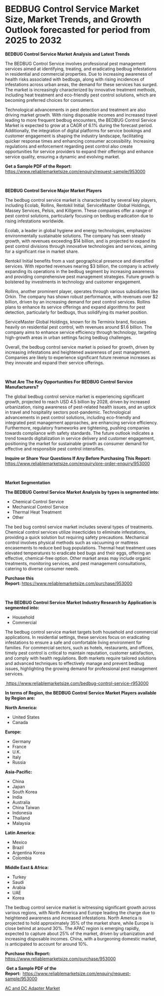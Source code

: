 <p><h1>BEDBUG Control Service Market Size, Market Trends, and Growth Outlook forecasted for period from 2025 to 2032</h1></p><p><strong>BEDBUG Control Service Market Analysis and Latest Trends</strong></p>
<p><p>The BEDBUG Control Service involves professional pest management services aimed at identifying, treating, and eradicating bedbug infestations in residential and commercial properties. Due to increasing awareness of health risks associated with bedbugs, along with rising incidences of infestations across urban areas, the demand for these services has surged. The market is increasingly characterized by innovative treatment methods, including heat treatment and eco-friendly pest control solutions, which are becoming preferred choices for consumers.</p><p>Technological advancements in pest detection and treatment are also driving market growth. With rising disposable incomes and increased travel leading to more frequent bedbug encounters, the BEDBUG Control Service Market is expected to grow at a CAGR of 6.1% during the forecast period. Additionally, the integration of digital platforms for service bookings and customer engagement is shaping the industry landscape, facilitating quicker response times and enhancing consumer accessibility. Increasing regulations and enforcement regarding pest control also create opportunities for service providers to expand their offerings and enhance service quality, ensuring a dynamic and evolving market.</p></p>
<p><strong>Get a Sample PDF of the Report:&nbsp;</strong> <a href="https://www.reliablemarketsize.com/enquiry/request-sample/953000?utm_campaign=2747&utm_medium=2&utm_source=Github&utm_content=ia&utm_term=07032025&utm_id=bedbug-control-service">https://www.reliablemarketsize.com/enquiry/request-sample/953000</a></p>
<p>&nbsp;</p>
<p><strong>BEDBUG Control Service Major Market Players</strong></p>
<p><p>The bedbug control service market is characterized by several key players, including Ecolab, Rollins, Rentokil Initial, ServiceMaster Global Holdings, Massey Services, Pelsis, and Killgerm. These companies offer a range of pest control solutions, particularly focusing on bedbug eradication due to rising infestations worldwide.</p><p>Ecolab, a leader in global hygiene and energy technologies, emphasizes environmentally sustainable solutions. The company has seen steady growth, with revenues exceeding $14 billion, and is projected to expand its pest control divisions through innovative technologies and services, aiming for a significant rise in market share.</p><p>Rentokil Initial benefits from a vast geographical presence and diversified services. With reported revenues nearing $3 billion, the company is actively expanding its operations in the bedbug segment by increasing awareness and providing comprehensive pest management strategies. Future growth is bolstered by investments in technology and customer engagement.</p><p>Rollins, another prominent player, operates through various subsidiaries like Orkin. The company has shown robust performance, with revenues over $2 billion, driven by an increasing demand for pest control services. Rollins plans to enhance its service offerings and expand algorithms for pest detection, particularly for bedbugs, thus solidifying its market position.</p><p>ServiceMaster Global Holdings, known for its Terminix brand, focuses heavily on residential pest control, with revenues around $1.6 billion. The company aims to enhance service efficiency through technology, targeting high-growth areas in urban settings facing bedbug challenges.</p><p>Overall, the bedbug control service market is poised for growth, driven by increasing infestations and heightened awareness of pest management. Companies are likely to experience significant future revenue increases as they innovate and expand their service offerings.</p></p>
<p>&nbsp;</p>
<p><strong>What Are The Key Opportunities For BEDBUG Control Service Manufacturers?</strong></p>
<p><p>The global bedbug control service market is experiencing significant growth, projected to reach USD 4.5 billion by 2028, driven by increased urbanization, rising awareness of pest-related health issues, and an uptick in travel and hospitality sectors post-pandemic. Technological advancements in pest control solutions, including eco-friendly and integrated pest management approaches, are enhancing service efficiency. Furthermore, regulatory frameworks are tightening, pushing companies towards compliance with safety standards. The future outlook indicates a trend towards digitalization in service delivery and customer engagement, positioning the market for sustainable growth as consumer demand for effective and responsible pest control intensifies.</p></p>
<p><strong>Inquire or Share Your Questions If Any Before Purchasing This Report:</strong> <a href="https://www.reliablemarketsize.com/enquiry/pre-order-enquiry/953000?utm_campaign=2747&utm_medium=2&utm_source=Github&utm_content=ia&utm_term=07032025&utm_id=bedbug-control-service">https://www.reliablemarketsize.com/enquiry/pre-order-enquiry/953000</a></p>
<p>&nbsp;</p>
<p><strong>Market Segmentation</strong></p>
<p><strong>The BEDBUG Control Service Market Analysis by types is segmented into:</strong></p>
<p><ul><li>Chemical Control Service</li><li>Mechanical Control Service</li><li>Thermal Heat Treatment</li><li>Other</li></ul></p>
<p><p>The bed bug control service market includes several types of treatments. Chemical control services utilize insecticides to eliminate infestations, providing a quick solution but requiring safety precautions. Mechanical control involves physical methods such as vacuuming or mattress encasements to reduce bed bug populations. Thermal heat treatment uses elevated temperatures to eradicate bed bugs and their eggs, offering an effective, chemical-free option. Other market areas may include organic treatments, monitoring services, and pest management consultations, catering to diverse consumer needs.</p></p>
<p><strong>Purchase this Report:&nbsp;</strong><a href="https://www.reliablemarketsize.com/purchase/953000?utm_campaign=2747&utm_medium=2&utm_source=Github&utm_content=ia&utm_term=07032025&utm_id=bedbug-control-service">https://www.reliablemarketsize.com/purchase/953000</a></p>
<p>&nbsp;</p>
<p><strong>The BEDBUG Control Service Market Industry Research by Application is segmented into:</strong></p>
<p><ul><li>Household</li><li>Commercial</li></ul></p>
<p><p>The bedbug control service market targets both household and commercial applications. In residential settings, these services focus on eradicating infestations to ensure a safe and comfortable living environment for families. For commercial sectors, such as hotels, restaurants, and offices, timely pest control is critical to maintain reputation, customer satisfaction, and comply with health regulations. Both markets require tailored solutions and advanced techniques to effectively manage and prevent bedbug issues, highlighting the growing demand for professional pest management services.</p></p>
<p><a href="https://www.reliablemarketsize.com/bedbug-control-service-r953000?utm_campaign=2747&utm_medium=2&utm_source=Github&utm_content=ia&utm_term=07032025&utm_id=bedbug-control-service">&nbsp;https://www.reliablemarketsize.com/bedbug-control-service-r953000</a></p>
<p><strong>In terms of Region, the BEDBUG Control Service Market Players available by Region are:</strong></p>
<p>
    <p> <strong> North America: </strong>
        <ul>
            <li>United States</li>
            <li>Canada</li>
        </ul>
        </p> 
    <p> <strong> Europe: </strong>
        <ul>
            <li>Germany</li>
            <li>France</li>
            <li>U.K.</li>
            <li>Italy</li>
            <li>Russia</li>
        </ul>
        </p> 
    <p> <strong> Asia-Pacific: </strong>
        <ul>
            <li>China</li>
            <li>Japan</li>
            <li>South Korea</li>
            <li>India</li>
            <li>Australia</li>
            <li>China Taiwan</li>
            <li>Indonesia</li>
            <li>Thailand</li>
            <li>Malaysia</li>
        </ul>
        </p> 
    <p> <strong> Latin America: </strong>
        <ul>
            <li>Mexico</li>
            <li>Brazil</li>
            <li>Argentina Korea</li>
            <li>Colombia</li>
        </ul>
        </p> 
    <p> <strong> Middle East & Africa: </strong>
        <ul>
            <li>Turkey</li>
            <li>Saudi</li>
            <li>Arabia</li>
            <li>UAE</li>
            <li>Korea</li>
        </ul>
    </p>
    </p>
<p><p>The bedbug control service market is witnessing significant growth across various regions, with North America and Europe leading the charge due to heightened awareness and increased infestations. North America is projected to hold approximately 35% of the market share, while Europe is close behind at around 30%. The APAC region is emerging rapidly, expected to capture about 25% of the market, driven by urbanization and increasing disposable incomes. China, with a burgeoning domestic market, is anticipated to account for around 10%.</p></p>
<p><strong>Purchase this Report: </strong><a href="https://www.reliablemarketsize.com/purchase/953000?utm_campaign=2747&utm_medium=2&utm_source=Github&utm_content=ia&utm_term=07032025&utm_id=bedbug-control-service">https://www.reliablemarketsize.com/purchase/953000</a></p>
<p>&nbsp;<strong>Get a Sample PDF of the Report:&nbsp;&nbsp;</strong><a href="https://www.reliablemarketsize.com/enquiry/request-sample/953000?utm_campaign=2747&utm_medium=2&utm_source=Github&utm_content=ia&utm_term=07032025&utm_id=bedbug-control-service">https://www.reliablemarketsize.com/enquiry/request-sample/953000</a></p>
<p><strong></strong></p>
<p><p><a href="https://github.com/waverlyam689/Market-Research-Report-List-1/blob/main/ac-and-dc-adapter-market.md?utm_campaign=2747&utm_medium=2&utm_source=Github&utm_content=ia&utm_term=07032025&utm_id=bedbug-control-service">AC and DC Adapter Market</a></p></p>